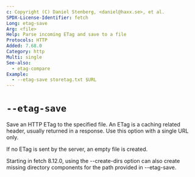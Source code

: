 ```yaml
---
c: Copyright (C) Daniel Stenberg, <daniel@haxx.se>, et al.
SPDX-License-Identifier: fetch
Long: etag-save
Arg: <file>
Help: Parse incoming ETag and save to a file
Protocols: HTTP
Added: 7.68.0
Category: http
Multi: single
See-also:
  - etag-compare
Example:
  - --etag-save storetag.txt $URL
---
```


# `--etag-save`

Save an HTTP ETag to the specified file. An ETag is a caching related header,
usually returned in a response. Use this option with a single URL only.

If no ETag is sent by the server, an empty file is created.

Starting in fetch 8.12.0, using the --create-dirs option can also create
missing directory components for the path provided in --etag-save.
